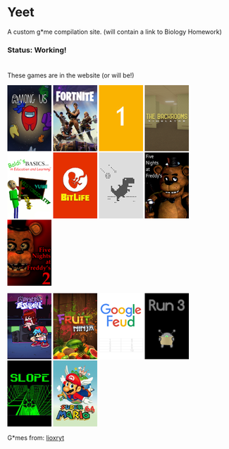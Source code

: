 # Yeet 

A custom g*me compilation site. (will contain a link to Biology Homework)

### Status: Working!

#

These games are in the website (or will be!)

 <p><img alt="" src="img/amogus.jpg" style="height:150px; width:100px" />
    <img src="img/fortnite.png" style="height:150px; width:100px" />
    <img alt="" src="img/1.jpg" style="height: 150px; width:100px" />
    <img alt="" src="img/backrooms.png" style="height: 150px; width:100px" />
    <img alt="" src="img/baldi.png" style="height: 150px; width:100px" />
    <img alt="" src="img/bitlife.png" style="height: 150px; width:100px" />
    <img alt="" src="img/dino.png" style="height: 150px; width:100px" />
    <img alt="" src="img/fnaf.png" style="height: 150px; width:100px" />
    <img alt="" src="img/fnaf 2.png" style="height: 150px; width:100px" />
 </p>
 <p>
    <img alt="" src="img/fnf.png" style="height: 150px; width:100px" />
    <img alt="" src="img/fruitninja.jpg" style="height: 150px; width:100px" />
    <img alt="" src="img/googlefeud.png" style="height: 150px; width:100px" />
    <img alt="" src="img/run3.png" style="height: 150px; width:100px" />
    <img alt="" src="img/slope.png" style="height: 150px; width:100px" />
    <img alt="" src="img/sm64.png" style="height: 150px; width:100px" />
 </p>


G*mes from:
[lioxryt](https://github.com/lioxryt/other)
